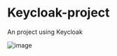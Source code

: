 # Keycloak-project
An project using Keycloak

![image](https://github.com/user-attachments/assets/5dc09d22-ea75-4241-a842-8c682f59ab13)

